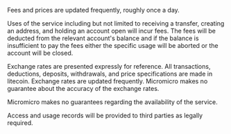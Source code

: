 Fees and prices are updated frequently, roughly once a day.

Uses of the service including but not limited to receiving a transfer, creating an address, and holding an account open will incur fees. The fees will be deducted from the relevant account's balance and if the balance is insufficient to pay the fees either the specific usage will be aborted or the account will be closed.

Exchange rates are presented expressly for reference.  All transactions, deductions, deposits, withdrawals, and price specifications are made in litecoin.  Exchange rates are updated frequently.  Micromicro makes no guarantee about the accuracy of the exchange rates.

Micromicro makes no guarantees regarding the availability of the service.

Access and usage records will be provided to third parties as legally required.